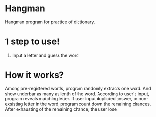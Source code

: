 # Hangman
Hangman program for practice of dictionary.
# 1 step to use!
1. Input a letter and guess the word

# How it works?

Among pre-registered words, program randomly extracts one word.
And show underbar as many as lenth of the word.
According to user's input, program reveals matching letter.
If user input duplicted answer, or non-exsisting letter in the word, program count down the remaining chances.
After exhausting of the remaining chance, the user lose.
